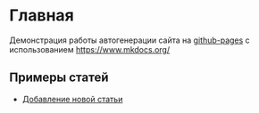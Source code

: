 # Главная

Демонстрация работы автогенерации сайта на [github-pages](https://pages.github.com/) с использованием https://www.mkdocs.org/

## Примеры статей

- [Добавление новой статьи](checklists/New_page.md)
